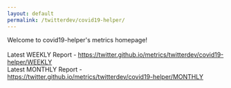 ```yaml
---
layout: default
permalink: /twitterdev/covid19-helper/
---
```

Welcome to covid19-helper's metrics homepage!
<br><br>
Latest WEEKLY Report - <a href="https://twitter.github.io/metrics/twitterdev/covid19-helper/WEEKLY">https://twitter.github.io/metrics/twitterdev/covid19-helper/WEEKLY</a>
<br>
Latest MONTHLY Report - <a href="https://twitter.github.io/metrics/twitterdev/covid19-helper/MONTHLY">https://twitter.github.io/metrics/twitterdev/covid19-helper/MONTHLY</a>
<br>
